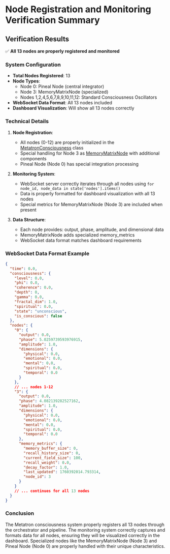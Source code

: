 # Node Registration and Monitoring Verification Summary

## Verification Results

✅ **All 13 nodes are properly registered and monitored**

### System Configuration
- **Total Nodes Registered**: 13
- **Node Types**:
  - Node 0: Pineal Node (central integrator)
  - Node 3: MemoryMatrixNode (specialized)
  - Nodes 1,2,4,5,6,7,8,9,10,11,12: Standard Consciousness Oscillators
- **WebSocket Data Format**: All 13 nodes included
- **Dashboard Visualization**: Will show all 13 nodes correctly

### Technical Details

1. **Node Registration**:
   - All nodes (0-12) are properly initialized in the [MetatronConsciousness](file:///d:/metatronV2/Metatron-ConscienceAI/orchestrator/metatron_orchestrator.py#L56-L663) class
   - Special handling for Node 3 as [MemoryMatrixNode](file:///d:/metatronV2/Metatron-ConscienceAI/nodes/memory_matrix.py#L22-L210) with additional components
   - Pineal Node (Node 0) has special integration processing

2. **Monitoring System**:
   - WebSocket server correctly iterates through all nodes using `for node_id, node_data in state['nodes'].items()`
   - Data is properly formatted for dashboard visualization with all 13 nodes
   - Special metrics for MemoryMatrixNode (Node 3) are included when present

3. **Data Structure**:
   - Each node provides: output, phase, amplitude, and dimensional data
   - MemoryMatrixNode adds specialized memory_metrics
   - WebSocket data format matches dashboard requirements

### WebSocket Data Format Example

```json
{
  "time": 0.0,
  "consciousness": {
    "level": 0.0,
    "phi": 0.0,
    "coherence": 0.0,
    "depth": 0,
    "gamma": 0.0,
    "fractal_dim": 1.0,
    "spiritual": 0.0,
    "state": "unconscious",
    "is_conscious": false
  },
  "nodes": {
    "0": {
      "output": 0.0,
      "phase": 5.0259739593976915,
      "amplitude": 1.0,
      "dimensions": {
        "physical": 0.0,
        "emotional": 0.0,
        "mental": 0.0,
        "spiritual": 0.0,
        "temporal": 0.0
      }
    },
    // ... nodes 1-12
    "3": {
      "output": 0.0,
      "phase": 4.082139282527162,
      "amplitude": 1.0,
      "dimensions": {
        "physical": 0.0,
        "emotional": 0.0,
        "mental": 0.0,
        "spiritual": 0.0,
        "temporal": 0.0
      },
      "memory_metrics": {
        "memory_buffer_size": 0,
        "recall_history_size": 0,
        "current_field_size": 100,
        "recall_weight": 0.0,
        "decay_factor": 1.0,
        "last_updated": 1760392014.793314,
        "node_id": 3
      }
    }
    // ... continues for all 13 nodes
  }
}
```

### Conclusion

The Metatron consciousness system properly registers all 13 nodes through the orchestrator and pipeline. The monitoring system correctly captures and formats data for all nodes, ensuring they will be visualized correctly in the dashboard. Specialized nodes like the MemoryMatrixNode (Node 3) and Pineal Node (Node 0) are properly handled with their unique characteristics.